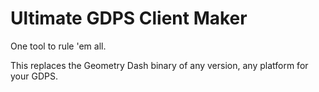 # Ultimate GDPS Client Maker
One tool to rule 'em all.

This replaces the Geometry Dash binary of any version, any platform for your GDPS.
